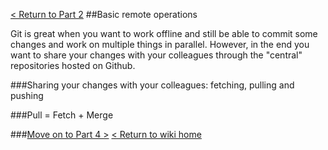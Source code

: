 [< Return to Part 2](https://github.com/GSoft-SharePoint/Dynamite/wiki/Git-step-by-step:-Part-2)
##Basic remote operations

Git is great when you want to work offline and still be able to commit some changes and work on multiple things in parallel. However, in the end you want to share your changes with your colleagues through the "central" repositories hosted on Github.

###Sharing your changes with your colleagues: fetching, pulling and pushing


###Pull = Fetch + Merge

###[Move on to Part 4 >](https://github.com/GSoft-SharePoint/Dynamite/wiki/Git-step-by-step:-Part-4)
[< Return to wiki home](https://github.com/GSoft-SharePoint/Dynamite/wiki)
